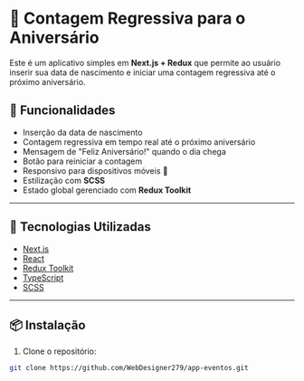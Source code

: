 # 🎉 Contagem Regressiva para o Aniversário

Este é um aplicativo simples em **Next.js + Redux** que permite ao usuário inserir sua data de nascimento e iniciar uma contagem regressiva até o próximo aniversário.

## 🧠 Funcionalidades

- Inserção da data de nascimento
- Contagem regressiva em tempo real até o próximo aniversário
- Mensagem de "Feliz Aniversário!" quando o dia chega
- Botão para reiniciar a contagem
- Responsivo para dispositivos móveis 📱
- Estilização com **SCSS**
- Estado global gerenciado com **Redux Toolkit**

---

## 🚀 Tecnologias Utilizadas

- [Next.js](https://nextjs.org/)
- [React](https://reactjs.org/)
- [Redux Toolkit](https://redux-toolkit.js.org/)
- [TypeScript](https://www.typescriptlang.org/)
- [SCSS](https://sass-lang.com/)

---

## 📦 Instalação

1. Clone o repositório:

```bash
git clone https://github.com/WebDesigner279/app-eventos.git